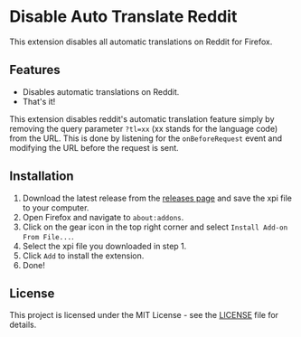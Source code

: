 # Disable Auto Translate Reddit

This extension disables all automatic translations on Reddit for Firefox.

## Features

- Disables automatic translations on Reddit.
- That's it!

This extension disables reddit's automatic translation feature simply by removing the query parameter `?tl=xx` (xx stands for the language code) from the URL. This is done by listening for the `onBeforeRequest` event and modifying the URL before the request is sent.

## Installation

1. Download the latest release from the [releases page](https://github.com/rustyGrapefruit/Disable-Auto-Translate-Reddit/releases) and save the xpi file to your computer.
2. Open Firefox and navigate to `about:addons`.
3. Click on the gear icon in the top right corner and select `Install Add-on From File...`.
4. Select the xpi file you downloaded in step 1.
5. Click `Add` to install the extension.
6. Done!

## License

This project is licensed under the MIT License - see the [LICENSE](https://github.com/rustyGrapefruit/Disable-Auto-Translate-Reddit/blob/main/LICENSE) file for details.

